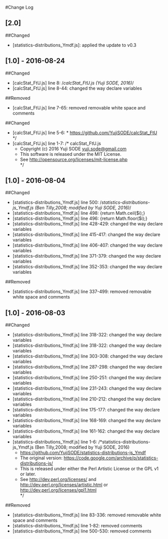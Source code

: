 #Change Log

## [2.0]
##Changed
- [statistics-distributions_Ymdf.js]: applied the update to v0.3

## [1.0] - 2016-08-24
##Changed
- [calcStat_FtU.js] line 8: /*calcStat_FtU.js (Yuji SODE, 2016)*/
- [calcStat_FtU.js] line 8-44: changed the way declare variables

##Removed
- [calcStat_FtU.js] line 7-65: removed removable white space and comments

##Changed
- [calcStat_FtU.js] line 5-6: *    https://github.com/YujiSODE/calcStat_FtU  
  */
- [calcStat_FtU.js] line 1-7: /* calcStat_FtU.js  
  *    Copyright (c) 2016 Yuji SODE <yuji.sode@gmail.com>  
  *    This software is released under the MIT License.  
  *    See http://opensource.org/licenses/mit-license.php  
  */

## [1.0] - 2016-08-04
##Changed
- [statistics-distributions_Ymdf.js] line 500: /*statistics-distributions-js_Ymdf.js (Ben Tilly,2008; modified by Yuji SODE, 2016)*/
- [statistics-distributions_Ymdf.js] line 498: {return Math.ceil($i);}
- [statistics-distributions_Ymdf.js] line 496: {return Math.floor($i);}
- [statistics-distributions_Ymdf.js] line 428-429: changed the way declare variables
- [statistics-distributions_Ymdf.js] line 415-417: changed the way declare variables
- [statistics-distributions_Ymdf.js] line 406-407: changed the way declare variables
- [statistics-distributions_Ymdf.js] line 371-379: changed the way declare variables
- [statistics-distributions_Ymdf.js] line 352-353: changed the way declare variables

##Removed
- [statistics-distributions_Ymdf.js] line 337-499: removed removable white space and comments

## [1.0] - 2016-08-03
##Changed
- [statistics-distributions_Ymdf.js] line 318-322: changed the way declare variables
- [statistics-distributions_Ymdf.js] line 318-322: changed the way declare variables
- [statistics-distributions_Ymdf.js] line 303-308: changed the way declare variables
- [statistics-distributions_Ymdf.js] line 287-298: changed the way declare variables
- [statistics-distributions_Ymdf.js] line 250-251: changed the way declare variables
- [statistics-distributions_Ymdf.js] line 231-243: changed the way declare variables
- [statistics-distributions_Ymdf.js] line 210-212: changed the way declare variables
- [statistics-distributions_Ymdf.js] line 175-177: changed the way declare variables
- [statistics-distributions_Ymdf.js] line 168-169: changed the way declare variables
- [statistics-distributions_Ymdf.js] line 161-162: changed the way declare variables
- [statistics-distributions_Ymdf.js] line 1-6: /*statistics-distributions-js_Ymdf.js (Ben Tilly,2008; modified by Yuji SODE, 2016)  
  * https://github.com/YujiSODE/statistics-distributions-js_Ymdf  
  * The original version: https://code.google.com/archive/p/statistics-distributions-js/  
  * This is released under either the Perl Artistic License or the GPL v1 or later.  
  * See http://dev.perl.org/licenses/ and http://dev.perl.org/licenses/artistic.html or http://dev.perl.org/licenses/gpl1.html  
  */

##Removed
- [statistics-distributions_Ymdf.js] line 83-336: removed removable white space and comments
- [statistics-distributions_Ymdf.js] line 1-82: removed comments
- [statistics-distributions_Ymdf.js] line 500-530: removed comments
